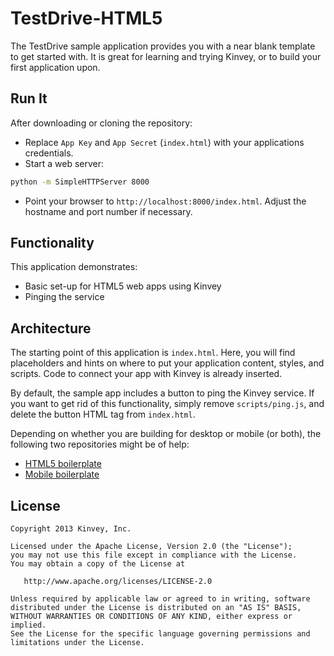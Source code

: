 # TestDrive-HTML5
The TestDrive sample application provides you with a near blank template to get started with. It is great for learning and trying Kinvey, or to build your first application upon.

## Run It
After downloading or cloning the repository:

* Replace `App Key` and `App Secret` (`index.html`) with your applications credentials.
* Start a web server:
```bash
python -m SimpleHTTPServer 8000
```
* Point your browser to `http://localhost:8000/index.html`. Adjust the hostname and port number if necessary.

## Functionality
This application demonstrates:

* Basic set-up for HTML5 web apps using Kinvey
* Pinging the service

## Architecture
The starting point of this application is `index.html`. Here, you will find placeholders and hints on where to put your application content, styles, and scripts. Code to connect your app with Kinvey is already inserted.

By default, the sample app includes a button to ping the Kinvey service. If you want to get rid of this functionality, simply remove `scripts/ping.js`, and delete the button HTML tag from `index.html`. 

Depending on whether you are building for desktop or mobile (or both), the following two repositories might be of help:

* [HTML5 boilerplate](https://github.com/h5bp/html5-boilerplate)
* [Mobile boilerplate](https://github.com/h5bp/mobile-boilerplate)

## License

    Copyright 2013 Kinvey, Inc.

    Licensed under the Apache License, Version 2.0 (the "License");
    you may not use this file except in compliance with the License.
    You may obtain a copy of the License at

       http://www.apache.org/licenses/LICENSE-2.0

    Unless required by applicable law or agreed to in writing, software
    distributed under the License is distributed on an "AS IS" BASIS,
    WITHOUT WARRANTIES OR CONDITIONS OF ANY KIND, either express or implied.
    See the License for the specific language governing permissions and
    limitations under the License.